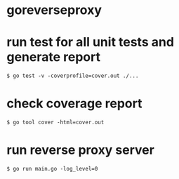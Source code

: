 # goreverseproxy

# run test for all unit tests and generate report
`$ go test -v -coverprofile=cover.out ./...`

# check coverage report
`$ go tool cover -html=cover.out`

# run reverse proxy server
`$ go run main.go -log_level=0`
